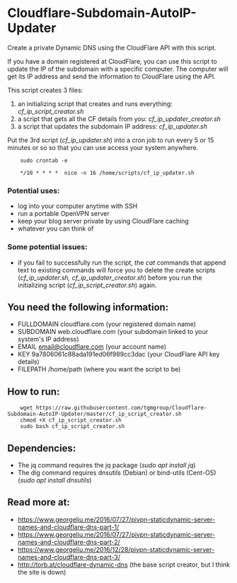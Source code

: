 # Cloudflare-Subdomain-AutoIP-Updater
Create a private Dynamic DNS using the CloudFlare API with this script.

If you have a domain registered at CloudFlare, you can use this script to update the IP of the subdomain with a specific computer. The computer will get its IP address and send the information to CloudFlare using the API.

This script creates 3 files: 
1. an initializing script that creates and runs everything: *cf_ip_script_creator.sh*
2. a script that gets all the CF details from you: *cf_ip_updater_creator.sh*
3. a script that updates the subdomain IP address: *cf_ip_updater.sh*

Put the 3rd script (*cf_ip_updater.sh*) into a cron job to run every 5 or 15 minutes or so so that you can use access your system anywhere.

```
    sudo crontab -e
    
    */10 * * * *  nice -n 16 /home/scripts/cf_ip_updater.sh
```

### Potential uses:
* log into your computer anytime with SSH
* run a portable OpenVPN server
* keep your blog server private by using CloudFlare caching
* whatever you can think of

### Some potential issues:
* if you fail to successfully run the script, the *cat* commands that append text to existing commands will force you to delete the create scripts (*cf_ip_updater.sh, cf_ip_updater_creator.sh*) before you run the initializing script (*cf_ip_script_creator.sh*) again.

## You need the following information: 
* FULLDOMAIN   cloudflare.com (your registered domain name)
* SUBDOMAIN    web.cloudflare.com (your subdomain linked to your system's IP address)<br>
* EMAIL        email@cloudflare.com (your account name)
* KEY          9a7806061c88ada191ed06f989cc3dac (your CloudFlare API key details)
* FILEPATH     /home/path (where you want the script to be)

## How to run:
```
    wget https://raw.githubusercontent.com/tgmgroup/Cloudflare-Subdomain-AutoIP-Updater/master/cf_ip_script_creator.sh
    chmod +X cf_ip_script_creator.sh
    sudo bash cf_ip_script_creator.sh
```

## Dependencies: 
* The jq command requires the jq package (*sudo apt install jq*)
* The dig command requires dnsutils (Debian) or bind-utils (Cent-OS) (*sudo apt install dnsutils*)

## Read more at:
* https://www.georgeliu.me/2016/07/27/pivpn-staticdynamic-server-names-and-cloudflare-dns-part-1/
* https://www.georgeliu.me/2016/07/27/pivpn-staticdynamic-server-names-and-cloudflare-dns-part-2/
* https://www.georgeliu.me/2016/12/28/pivpn-staticdynamic-server-names-and-cloudflare-dns-part-3/
* http://torb.at/cloudflare-dynamic-dns (the base script creator, but I think the site is down)
